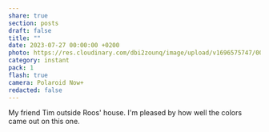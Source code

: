 ```yaml
---
share: true
section: posts
draft: false
title: ""
date: 2023-07-27 00:00:00 +0200
photo: https://res.cloudinary.com/dbi2zounq/image/upload/v1696575747/002_mb7xqg.jpg
category: instant
pack: 1
flash: true
camera: Polaroid Now+
redacted: false
---
```


My friend Tim outside Roos' house. I'm pleased by how well the colors came out on this one.
